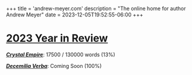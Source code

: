 +++
title = 'andrew-meyer.com'
description = "The online home for author Andrew Meyer"
date = 2023-12-05T19:52:55-06:00
+++
# [2023 Year in Review](/posts/2023-year-in-review/)

***[Crystal Empire](/works/crystal-empire/)***: 17500 / 130000 words (13%)

***[Decemilia Verba](/works/decemilia/)***: Coming Soon (100%)